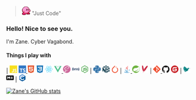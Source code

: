 > <img src="./assets/kirby.gif" width="25" height="25"> "Just Code"

### Hello! Nice to see you.

I'm Zane.
Cyber Vagabond.

#### Things I play with
|
<a href="https://developer.mozilla.org/en-US/docs/Web/JavaScript" target="_blank" rel="noreferrer"> <img src="./assets/js.svg" width="20" height="20"></a>
<a href="https://www.typescriptlang.org/" target="_blank" rel="noreferrer"> <img src="./assets/ts.svg" width="20" height="20"> </a>
<img src="./assets/html.svg" width="20" height="20">
<img src="./assets/css.svg" width="20" height="20">
<a href="https://reactjs.org/" target="_blank" rel="noreferrer"> <img src="./assets/react.svg" width="20" height="20"></a>
<a href="https://vuejs.org/" target="_blank" rel="noreferrer"> <img src="./assets/vue.svg" width="20" height="20"> </a>
<img src="./assets/sass.svg" width="20" height="20">
<img src="./assets/less.svg" width="20" height="20">
<img src="./assets/nodejs.svg" width="20" height="20"> | 
<img src="./assets/py.svg" width="20" height="20">
<img src="./assets/numpy.svg" width="20" height="20">
<img src="./assets/pytorch.svg" width="20" height="20"> | 
<a href="https://www.java.com" target="_blank" rel="noreferrer"> <img src="./assets/java.svg" width="20" height="20"> </a>
<img src="./assets/spring.svg" width="20" height="20">
<img src="./assets/maven.svg" width="20" height="20"> | 
<a href="https://git-scm.com/" target="_blank" rel="noreferrer"> <img src="./assets/git.svg" width="20" height="20"> </a>
<img src="./assets/github.svg" width="20" height="20">
<img src="./assets/gitee.svg" width="20" height="20"> | 
<img src="./assets/latex.svg" width="20" height="20">
<img src="./assets/markdown.svg" width="20" height="20"> |
<a href="https://www.cprogramming.com/" target="_blank" rel="noreferrer"> <img src="./assets/c.svg" width="20" height="20"> </a>

[![Zane's GitHub stats](https://github-readme-stats.vercel.app/api?username=Zanebla&theme=dracula)](https://zanebla.github.io/)
